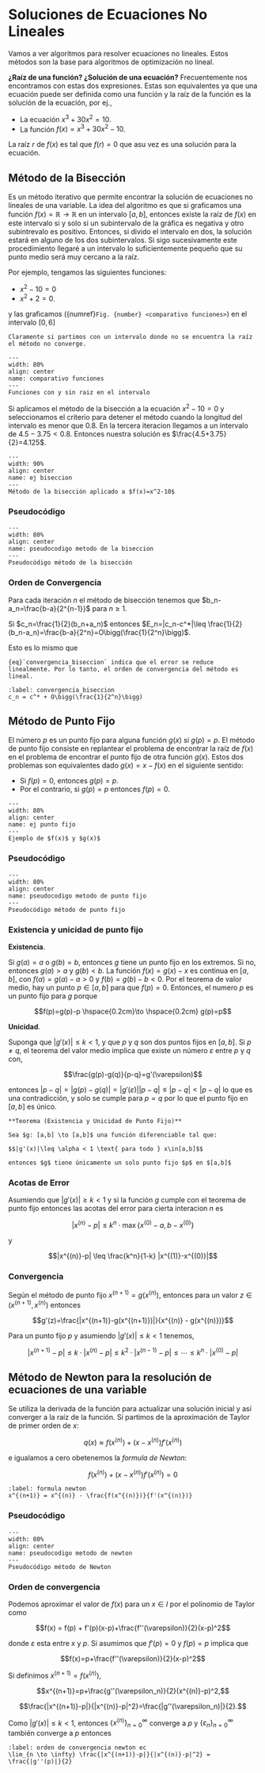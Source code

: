 # Soluciones de Ecuaciones No Lineales

Vamos a ver algoritmos para resolver ecuaciones no lineales. Estos métodos son la base para algoritmos de optimización no lineal. 

**¿Raíz de una función? ¿Solución de una ecuación?**
Frecuentemente nos encontramos con estas dos expresiones. Estas son equivalentes ya que una ecuación puede ser definida como una función y la raíz de la función es la solución de la ecuación, por ej.,
- La ecuación $x^3+30x^2=10$.
- La función $f(x)=x^3+30x^2-10$.

La raíz $r$ de $f(x)$ es tal que $f(r)=0$ que asu vez es una solución para la ecuación. 

## Método de la Bisección

Es un método iterativo que permite encontrar la solución de ecuaciones no lineales de una variable. La idea del algoritmo es que si graficamos una función $f(x) = \mathbb{R} \to \mathbb{R}$ en un intervalo $[a,b]$, entonces existe la raíz de $f(x)$ en este intervalo si y solo si un subintervalo de la gráfica es negativa y otro subintrevalo es positivo. Entonces, si divido el intervalo en dos, la solución estará en alguno de los dos subintervalos. Si sigo sucesivamente este procedimiento llegaré a un intervalo lo suficientemente pequeño que su punto medio será muy cercano a la raíz.

Por ejemplo, tengamos las siguientes funciones:
- $x^2-10=0$
- $x^2+2=0$.

y las graficamos ({numref}`Fig. {number} <comparativo funciones>`) en el intervalo $[0,6]$

```{margin}
Claramente si partimos con un intervalo donde no se encuentra la raíz el método no converge.
```

```{figure} images/unidad_2_ejemplo_biseccion.PNG
---
width: 80%
align: center
name: comparativo funciones
---
Funciones con y sin raiz en el intervalo
```

Si aplicamos el método de la bisección a la ecuación $x^2-10=0$ y seleccionamos el criterio para detener el método cuando la longitud del intervalo es menor que 0.8. En la tercera iteracion llegamos a un intervalo de $4.5-3.75<0.8$. Entonces nuestra solución es $\frac{4.5+3.75}{2}=4.125$.

```{figure} images/unidad2_ej_biseccion.png
---
width: 90%
align: center
name: ej biseccion
---
Método de la bisección aplicado a $f(x)=x^2-10$
```

### Pseudocódigo

```{figure} images/unidad_2_algo_biseccion.PNG
---
width: 80%
align: center
name: pseudocodigo metodo de la biseccion
---
Pseudocódigo método de la bisección
```

### Orden de Convergencia
Para cada iteración $n$ el método de bisección tenemos que $b_n-a_n=\frac{b-a}{2^{n-1}}$ para $n \geq 1$.

Si $c_n=\frac{1}{2}(b_n+a_n)$ entonces $E_n=|c_n-c^*|\leq \frac{1}{2}(b_n-a_n)=\frac{b-a}{2^n}=O\bigg(\frac{1}{2^n}\bigg)$.

Esto es lo mismo que

```{margin}
{eq}`convergencia_biseccion` indica que el error se reduce linealmente. Por lo tanto, el orden de convergencia del método es lineal.
```

```{math}
:label: convergencia_biseccion
c_n = c^* + O\bigg(\frac{1}{2^n}\bigg)
```

## Método de Punto Fijo

El número $p$ es un punto fijo para alguna función $g(x)$ si $g(p)=p$. El método de punto fijo consiste en replantear el problema de encontrar la raíz de $f(x)$ en el problema de encontrar el punto fijo de otra función $g(x)$. Estos dos problemas son equivalentes dado $g(x)=x-f(x)$ en el siguiente sentido:
- Si $f(p)=0$, entonces $g(p)=p$.
- Por el contrario, si $g(p)=p$ entonces $f(p)=0$.

```{figure} images/unidad2_ej_ptofijo.png
---
width: 80%
align: center
name: ej punto fijo
---
Ejemplo de $f(x)$ y $g(x)$
```

### Pseudocódigo

```{figure} images/unidad_2_algo_punto_fijo.png
---
width: 80%
align: center
name: pseudocodigo metodo de punto fijo
---
Pseudocódigo método de punto fijo
```

### Existencia y unicidad de punto fijo

**Existencia**.

Si $g(a)=a$ o $g(b)=b$, entonces $g$ tiene un punto fijo en los extremos. Si no, entonces $g(a) >a$ y $g(b)< b$. La función $f(x)=g(x)-x$ es continua en $[a,b]$, con $f(a)=g(a)-a > 0$ y $f(b)=g(b)-b<0$. Por el teorema de valor medio, hay un punto $p \in [a,b]$ para que $f(p)=0$. Entonces, el numero $p$ es un punto fijo para $g$ porque

$$f(p)=g(p)-p \hspace{0.2cm}\to \hspace{0.2cm} g(p)=p$$

**Unicidad**.

Suponga que $|g'(x)|\leq k <1$, y que $p$ y $q$ son dos puntos fijos en $[a,b]$. Si $p \neq q$, el teorema del valor medio implica que existe un número $\varepsilon$ entre $p$ y $q$ con,

$$\frac{g(p)-g(q)}{p-q}=g'(\varepsilon)$$

entonces $|p-q|=|g(p)-g(q)|=|g'(\varepsilon)||p-q|\leq|p-q|<|p-q|$ lo que es una contradicción, y solo se cumple para $p=q$ por lo que el punto fijo en $[a,b]$ es único.



```{div} definicion
**Teorema (Existencia y Unicidad de Punto Fijo)**

Sea $g: [a,b] \to [a,b]$ una función diferenciable tal que:

$$|g'(x)|\leq \alpha < 1 \text{ para todo } x\in[a,b]$$

entonces $g$ tiene únicamente un solo punto fijo $p$ en $[a,b]$
```

### Acotas de Error

Asumiendo que $|g'(x)|\geq k < 1$ y si la función $g$ cumple con el teorema de punto fijo entonces las acotas del error para cierta interacion $n$ es 

$$|x^{(n)}-p| \leq k^n \cdot \max\{x^{(0)}-a, b-x^{(0)}\}$$

y

$$|x^{(n)}-p| \leq \frac{k^n}{1-k} |x^{(1)}-x^{(0)}|$$

### Convergencia

Según el método de punto fijo $x^{(n+1)} = g(x^{(n)})$, entonces para un valor $z \in (x^{(n+1)}, x^{(n)})$ entonces 

$$g'(z)=\frac{|x^{(n+1)}-g(x^{(n+1)})|}{x^{(n)} - g(x^{(n)})}$$

Para un punto fijo $p$ y asumiendo $|g'(x)| \leq k < 1$ tenemos,

$$|x^{(n+1)} - p| \leq k \cdot |x^{(n)}-p| \leq k^2 \cdot |x^{(n-1)}-p| \leq \cdots \leq k^n \cdot| x^{(0)} -p |$$

## Método de Newton para la resolución de ecuaciones de una variable

Se utiliza la derivada de la función para actualizar una solución inicial y así converger a la raíz de la función. Si partimos de la aproximación de Taylor de primer orden de $x$:

$$q(x) \approx f(x^{(n)}) + (x - x^{(n)})f'(x^{(n)})$$

e igualamos a cero obetenemos la *formula de Newton*:

$$f(x^{(n)}) + (x - x^{(n)})f'(x^{(n)}) = 0$$


```{math}
:label: formula newton
x^{(n+1)} = x^{(n)} - \frac{f(x^{(n)})}{f'(x^{(n)})}
```

### Pseudocódigo

```{figure} images/unidad_2_algo_newton.png
---
width: 80%
align: center
name: pseudocodigo metodo de newton
---
Pseudocódigo método de Newton
```

### Orden de convergencia

Podemos aproximar el valor de $f(x)$ para un $x \in I$ por el polinomio de Taylor como

$$f(x) = f(p) + f'(p)(x-p)+\frac{f''(\varepsilon)}{2}(x-p)^2$$

donde $\varepsilon$ esta entre $x$ y $p$. Si asumimos que $f'(p)=0$ y $f(p)=p$ implica que 

$$f(x)=p+\frac{f''(\varepsilon)}{2}(x-p)^2$$

Si definimos $x^{(n+1)}=f(x^{(n)})$,

$$x^{(n+1)}=p+\frac{g''(\varepsilon_n)}{2}(x^{(n)}-p)^2,$$

$$\frac{|x^{(n+1)}-p|}{|x^{(n)}-p|^2}=\frac{|g''(\varepsilon_n)|}{2}.$$

Como $|g'(x)|\leq k < 1$, entonces $\{x^{(n)}\}_{n=0}^{\infty}$ converge a $p$ y $\{\varepsilon_n\}_{n=0}^{\infty}$ también converge a $p$ entonces


```{math}
:label: orden de convergencia newton ec
\lim_{n \to \infty} \frac{|x^{(n+1)}-p|}{|x^{(n)}-p|^2} = \frac{|g''(p)|}{2}
```
